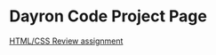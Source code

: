 # Dayron Code Project Page
<a href="https://dcholloway.github.io/WEBT-2310/WEBT-2310/Business%20Website/index.html">HTML/CSS Review assignment</a>